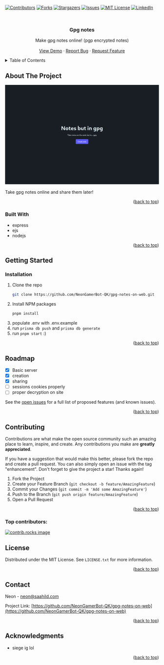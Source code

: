 <!-- INSERTED BY ZEON! -->

<!-- Improved compatibility of back to top link: See: https://github.com/othneildrew/Best-README-Template/pull/73 -->

<a id="readme-top"></a>

<!--
*** Thanks for checking out the Best-README-Template. If you have a suggestion
*** that would make this better, please fork the repo and create a pull request
*** or simply open an issue with the tag "enhancement".
*** Don't forget to give the project a star!
*** Thanks again! Now go create something AMAZING! :D
-->

<!-- PROJECT SHIELDS -->
<!--
*** I'm using markdown "reference style" links for readability.
*** Reference links are enclosed in brackets [ ] instead of parentheses ( ).
*** See the bottom of this document for the declaration of the reference variables
*** for contributors-url, forks-url, etc. This is an optional, concise syntax you may use.
*** https://www.markdownguide.org/basic-syntax/#reference-style-links
-->

[![Contributors][contributors-shield]][contributors-url]
[![Forks][forks-shield]][forks-url]
[![Stargazers][stars-shield]][stars-url]
[![Issues][issues-shield]][issues-url]
[![MIT License][license-shield]][license-url]
[![LinkedIn][linkedin-shield]][linkedin-url]

<!-- PROJECT LOGO -->
<br />
<div align="center">
 
<h3 align="center">Gpg notes</h3>

  <p align="center">
    Make gpg notes online! (pgp encrypted notes)
    <br />
    <br />
    <a href="https://gpg-notes.saahild.com">View Demo</a>
    ·
    <a href="https://github.com/NeonGamerBot-QK/gpg-notes-on-web/issues/new?labels=bug&template=bug-report---.md">Report Bug</a>
    ·
    <a href="https://github.com/NeonGamerBot-QK/gpg-notes-on-web/issues/new?labels=enhancement&template=feature-request---.md">Request Feature</a>
  </p>
</div>

<!-- TABLE OF CONTENTS -->
<details>
  <summary>Table of Contents</summary>
  <ol>
    <li>
      <a href="#about-the-project">About The Project</a>
      <ul>
        <li><a href="#built-with">Built With</a></li>
      </ul>
    </li>
    <li>
      <a href="#getting-started">Getting Started</a>
      <ul>
        <li><a href="#prerequisites">Prerequisites</a></li>
        <li><a href="#installation">Installation</a></li>
      </ul>
    </li>
    <li><a href="#usage">Usage</a></li>
    <li><a href="#roadmap">Roadmap</a></li>
    <li><a href="#contributing">Contributing</a></li>
    <li><a href="#license">License</a></li>
    <li><a href="#contact">Contact</a></li>
    <li><a href="#acknowledgments">Acknowledgments</a></li>
  </ol>
</details>

<!-- ABOUT THE PROJECT -->

## About The Project

[![Product Name Screen Shot][product-screenshot]](https://example.com)

Take gpg notes online and share them later!

<p align="right">(<a href="#readme-top">back to top</a>)</p>

### Built With

- express
- ejs
- nodejs

<p align="right">(<a href="#readme-top">back to top</a>)</p>

<!-- GETTING STARTED -->

## Getting Started

### Installation

1. Clone the repo
   ```sh
   git clone https://github.com/NeonGamerBot-QK/gpg-notes-on-web.git
   ```
3. Install NPM packages
   ```sh
   pnpm install
   ```
4. populate .env with .env.example
5. run `prisma db push` and `prisma db generate`
6. run `pnpm start` :)
<p align="right">(<a href="#readme-top">back to top</a>)</p>


<!-- ROADMAP -->

## Roadmap

- [x] Basic server
- [x] creation
- [x] sharing
- [ ] sessions cookies properly
- [ ] proper decryption on site

See the [open issues](https://github.com/NeonGamerBot-QK/gpg-notes-on-web/issues) for a full list of proposed features (and known issues).

<p align="right">(<a href="#readme-top">back to top</a>)</p>

<!-- CONTRIBUTING -->

## Contributing

Contributions are what make the open source community such an amazing place to learn, inspire, and create. Any contributions you make are **greatly appreciated**.

If you have a suggestion that would make this better, please fork the repo and create a pull request. You can also simply open an issue with the tag "enhancement".
Don't forget to give the project a star! Thanks again!

1. Fork the Project
2. Create your Feature Branch (`git checkout -b feature/AmazingFeature`)
3. Commit your Changes (`git commit -m 'Add some AmazingFeature'`)
4. Push to the Branch (`git push origin feature/AmazingFeature`)
5. Open a Pull Request

<p align="right">(<a href="#readme-top">back to top</a>)</p>

### Top contributors:

<a href="https://github.com/NeonGamerBot-QK/gpg-notes-on-web/graphs/contributors">
  <img src="https://contrib.rocks/image?repo=NeonGamerBot-QK/gpg-notes-on-web" alt="contrib.rocks image" />
</a>

<!-- LICENSE -->

## License

Distributed under the MIT License. See `LICENSE.txt` for more information.

<p align="right">(<a href="#readme-top">back to top</a>)</p>

<!-- CONTACT -->

## Contact

Neon - neon@saahild.com

Project Link: [https://github.com/NeonGamerBot-QK/gpg-notes-on-web](https://github.com/NeonGamerBot-QK/gpg-notes-on-web)

<p align="right">(<a href="#readme-top">back to top</a>)</p>

<!-- ACKNOWLEDGMENTS -->

## Acknowledgments

- siege ig lol
<p align="right">(<a href="#readme-top">back to top</a>)</p>

<!-- MARKDOWN LINKS & IMAGES -->
<!-- https://www.markdownguide.org/basic-syntax/#reference-style-links -->

[contributors-shield]: https://img.shields.io/github/contributors/NeonGamerBot-QK/gpg-notes-on-web.svg?style=for-the-badge
[contributors-url]: https://github.com/NeonGamerBot-QK/gpg-notes-on-web/graphs/contributors
[forks-shield]: https://img.shields.io/github/forks/NeonGamerBot-QK/gpg-notes-on-web.svg?style=for-the-badge
[forks-url]: https://github.com/NeonGamerBot-QK/gpg-notes-on-web/network/members
[stars-shield]: https://img.shields.io/github/stars/NeonGamerBot-QK/gpg-notes-on-web.svg?style=for-the-badge
[stars-url]: https://github.com/NeonGamerBot-QK/gpg-notes-on-web/stargazers
[issues-shield]: https://img.shields.io/github/issues/NeonGamerBot-QK/gpg-notes-on-web.svg?style=for-the-badge
[issues-url]: https://github.com/NeonGamerBot-QK/gpg-notes-on-web/issues
[license-shield]: https://img.shields.io/github/license/NeonGamerBot-QK/gpg-notes-on-web.svg?style=for-the-badge
[license-url]: https://github.com/NeonGamerBot-QK/gpg-notes-on-web/blob/master/LICENSE.txt
[linkedin-shield]: https://img.shields.io/badge/-LinkedIn-black.svg?style=for-the-badge&logo=linkedin&colorB=555
[linkedin-url]: https://linkedin.com/in/linkedin_username
[product-screenshot]: ./screenshot.png
[Next.js]: https://img.shields.io/badge/next.js-000000?style=for-the-badge&logo=nextdotjs&logoColor=white
[Next-url]: https://nextjs.org/
[React.js]: https://img.shields.io/badge/React-20232A?style=for-the-badge&logo=react&logoColor=61DAFB
[React-url]: https://reactjs.org/
[Vue.js]: https://img.shields.io/badge/Vue.js-35495E?style=for-the-badge&logo=vuedotjs&logoColor=4FC08D
[Vue-url]: https://vuejs.org/
[Angular.io]: https://img.shields.io/badge/Angular-DD0031?style=for-the-badge&logo=angular&logoColor=white
[Angular-url]: https://angular.io/
[Svelte.dev]: https://img.shields.io/badge/Svelte-4A4A55?style=for-the-badge&logo=svelte&logoColor=FF3E00
[Svelte-url]: https://svelte.dev/
[Laravel.com]: https://img.shields.io/badge/Laravel-FF2D20?style=for-the-badge&logo=laravel&logoColor=white
[Laravel-url]: https://laravel.com
[Bootstrap.com]: https://img.shields.io/badge/Bootstrap-563D7C?style=for-the-badge&logo=bootstrap&logoColor=white
[Bootstrap-url]: https://getbootstrap.com
[JQuery.com]: https://img.shields.io/badge/jQuery-0769AD?style=for-the-badge&logo=jquery&logoColor=white
[JQuery-url]: https://jquery.com
